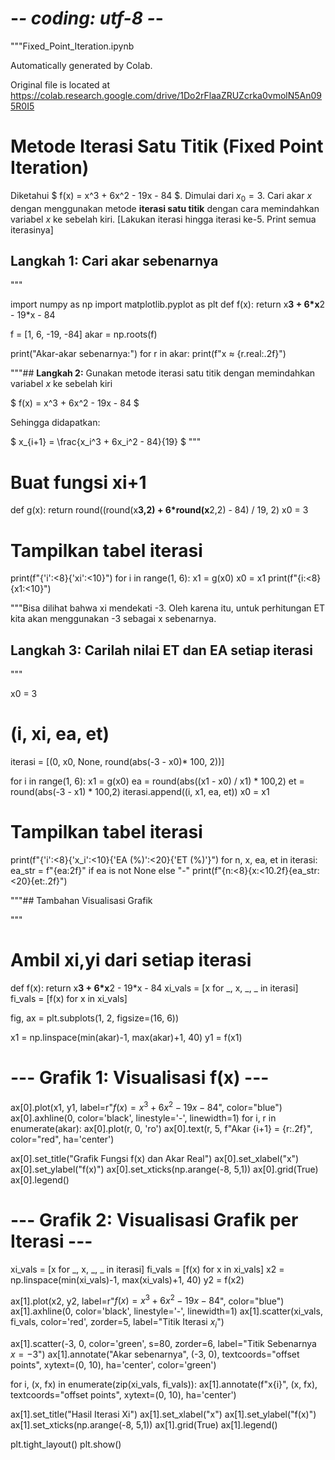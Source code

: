 # -*- coding: utf-8 -*-
"""Fixed_Point_Iteration.ipynb

Automatically generated by Colab.

Original file is located at
    https://colab.research.google.com/drive/1Do2rFlaaZRUZcrka0vmolN5An095R0I5

# **Metode Iterasi Satu Titik (Fixed Point Iteration)**
Diketahui
$
f(x) = x^3 + 6x^2 - 19x - 84
$. Dimulai dari $x_0 = 3$. Cari akar $x$ dengan menggunakan metode **iterasi satu titik** dengan cara memindahkan variabel $x$ ke sebelah kiri. [Lakukan iterasi hingga iterasi ke-5. Print semua iterasinya]

## **Langkah 1:** Cari akar sebenarnya
"""

import numpy as np
import matplotlib.pyplot as plt
def f(x):
    return x**3 + 6*x**2 - 19*x - 84

f = [1, 6, -19, -84]
akar = np.roots(f)

print("Akar-akar sebenarnya:")
for r in akar:
    print(f"x ≈ {r.real:.2f}")

"""## **Langkah 2:** Gunakan metode iterasi satu titik dengan memindahkan variabel $x$ ke sebelah kiri

$
f(x) = x^3 + 6x^2 - 19x - 84
$

Sehingga didapatkan:

$
x_{i+1} = \frac{x_i^3 + 6x_i^2 - 84}{19}
$
"""

# Buat fungsi xi+1
def g(x):
    return round((round(x**3,2) + 6*round(x**2,2) - 84) / 19, 2)
x0 = 3

# Tampilkan tabel iterasi
print(f"{'i':<8}{'xi':<10}")
for i in range(1, 6):
    x1 = g(x0)
    x0 = x1
    print(f"{i:<8}{x1:<10}")

"""Bisa dilihat bahwa xi mendekati -3. Oleh karena itu, untuk perhitungan ET kita akan menggunakan -3 sebagai x sebenarnya.

## **Langkah 3:** Carilah nilai ET dan EA setiap iterasi
"""

x0 = 3

# (i, xi, ea, et)
iterasi = [(0, x0, None, round(abs(-3 - x0)* 100, 2))]

for i in range(1, 6):
    x1 = g(x0)
    ea = round(abs((x1 - x0) / x1) * 100,2)
    et = round(abs(-3 - x1) * 100,2)
    iterasi.append((i, x1, ea, et))
    x0 = x1

# Tampilkan tabel iterasi
print(f"{'i':<8}{'x_i':<10}{'EA (%)':<20}{'ET (%)'}")
for n, x, ea, et in iterasi:
    ea_str = f"{ea:2f}" if ea is not None else "-"
    print(f"{n:<8}{x:<10.2f}{ea_str:<20}{et:.2f}")

"""## Tambahan Visualisasi Grafik

"""

# Ambil xi,yi dari setiap iterasi
def f(x):
    return x**3 + 6*x**2 - 19*x - 84
xi_vals = [x for _, x, _, _ in iterasi]
fi_vals = [f(x) for x in xi_vals]

fig, ax = plt.subplots(1, 2, figsize=(16, 6))

x1 = np.linspace(min(akar)-1, max(akar)+1, 40)
y1 = f(x1)

# --- Grafik 1: Visualisasi f(x) ---
ax[0].plot(x1, y1, label=r"$f(x) = x^3 + 6x^2 - 19x - 84$", color="blue")
ax[0].axhline(0, color='black', linestyle='-', linewidth=1)
for i, r in enumerate(akar):
    ax[0].plot(r, 0, 'ro')
    ax[0].text(r, 5, f"Akar {i+1} = {r:.2f}", color="red", ha='center')

ax[0].set_title("Grafik Fungsi f(x) dan Akar Real")
ax[0].set_xlabel("x")
ax[0].set_ylabel("f(x)")
ax[0].set_xticks(np.arange(-8, 5,1))
ax[0].grid(True)
ax[0].legend()

# --- Grafik 2: Visualisasi Grafik per Iterasi ---
xi_vals = [x for _, x, _, _ in iterasi]
fi_vals = [f(x) for x in xi_vals]
x2 = np.linspace(min(xi_vals)-1, max(xi_vals)+1, 40)
y2 = f(x2)

ax[1].plot(x2, y2, label=r"$f(x) = x^3 + 6x^2 - 19x - 84$", color="blue")
ax[1].axhline(0, color='black', linestyle='-', linewidth=1)
ax[1].scatter(xi_vals, fi_vals, color='red', zorder=5, label="Titik Iterasi $x_i$")

ax[1].scatter(-3, 0, color='green', s=80, zorder=6, label="Titik Sebenarnya $x = -3$")
ax[1].annotate("Akar sebenarnya", (-3, 0), textcoords="offset points", xytext=(0, 10), ha='center', color='green')

for i, (x, fx) in enumerate(zip(xi_vals, fi_vals)):
    ax[1].annotate(f"x{i}", (x, fx), textcoords="offset points", xytext=(0, 10), ha='center')


ax[1].set_title("Hasil Iterasi Xi")
ax[1].set_xlabel("x")
ax[1].set_ylabel("f(x)")
ax[1].set_xticks(np.arange(-8, 5,1))
ax[1].grid(True)
ax[1].legend()

plt.tight_layout()
plt.show()
